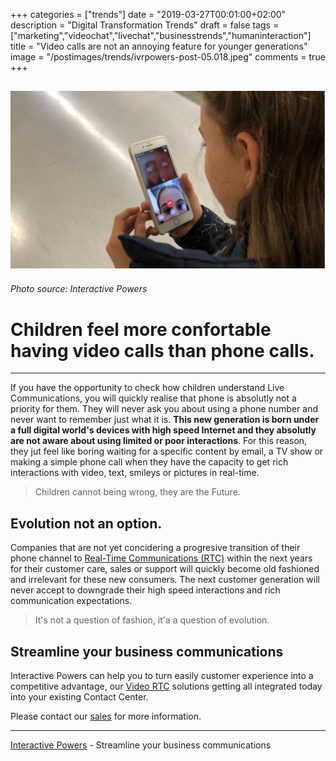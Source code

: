 +++
categories = ["trends"]
date = "2019-03-27T00:01:00+02:00"
description = "Digital Transformation Trends"
draft = false
tags = ["marketing","videochat","livechat","businesstrends","humaninteraction"]
title = "Video calls are not an annoying feature for younger generations"
image = "/postimages/trends/ivrpowers-post-05.018.jpeg"
comments = true
+++

![Young people on the phone](/postimages/trends/ivrpowers-post-05.018.jpeg)
------------
###### Photo source: Interactive Powers

#	Children feel more confortable having video calls than phone calls.
---

If you have the opportunity to check how children understand Live Communications, you will quickly realise that phone is absolutly not a priority for them. They will never ask you about using a phone number and never want to remember just what it is. **This new generation is born under a full digital world's devices with high speed Internet and they absolutly are not aware about using limited or poor interactions**. For this reason, they jut feel like boring waiting for a specific content by email, a TV show or making a simple phone call when they have the capacity to get rich interactions with video, text, smileys or pictures in real-time.

> Children cannot being wrong, they are the Future.  

## Evolution not an option.

Companies that are not yet concidering a progresive transition of their phone channel to [Real-Time Communications (RTC)](http://blog.ivrpowers.com/post/technologies/what-is-rtc/) within the next years for their customer care, sales or support will quickly become old fashioned and irrelevant for these new consumers. The next customer generation will never accept to downgrade their high speed interactions and rich communication expectations.

> It's not a question of fashion, it'a a question of evolution.

## Streamline your business communications

Interactive Powers can help you to turn easily customer experience into a competitive advantage, our [Video RTC](https://www.ivrpowers.com/videortc/) solutions getting all integrated today into your existing Contact Center.

Please contact our [sales](http://www.ivrpowers.com/support-services/) for more information.

---
[Interactive Powers](http://www.ivrpowers.com/ ) - Streamline your business communications



